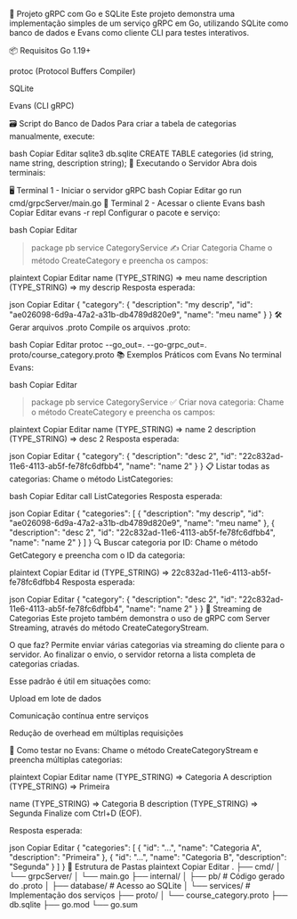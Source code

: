 📡 Projeto gRPC com Go e SQLite
Este projeto demonstra uma implementação simples de um serviço gRPC em Go, utilizando SQLite como banco de dados e Evans como cliente CLI para testes interativos.

📦 Requisitos
Go 1.19+

protoc (Protocol Buffers Compiler)

SQLite

Evans (CLI gRPC)

🗃️ Script do Banco de Dados
Para criar a tabela de categorias manualmente, execute:

bash
Copiar
Editar
sqlite3 db.sqlite
CREATE TABLE categories (id string, name string, description string);
🚀 Executando o Servidor
Abra dois terminais:

🖥️ Terminal 1 - Iniciar o servidor gRPC
bash
Copiar
Editar
go run cmd/grpcServer/main.go
🧪 Terminal 2 - Acessar o cliente Evans
bash
Copiar
Editar
evans -r repl
Configurar o pacote e serviço:

bash
Copiar
Editar
> package pb
> service CategoryService
✍️ Criar Categoria
Chame o método CreateCategory e preencha os campos:

plaintext
Copiar
Editar
name (TYPE_STRING) => meu name
description (TYPE_STRING) => my descrip
Resposta esperada:

json
Copiar
Editar
{
  "category": {
    "description": "my descrip",
    "id": "ae026098-6d9a-47a2-a31b-db4789d820e9",
    "name": "meu name"
  }
}
🛠️ Gerar arquivos .proto
Compile os arquivos .proto:

bash
Copiar
Editar
protoc --go_out=. --go-grpc_out=. proto/course_category.proto
📚 Exemplos Práticos com Evans
No terminal Evans:

bash
Copiar
Editar
> package pb
> service CategoryService
✅ Criar nova categoria:
Chame o método CreateCategory e preencha os campos:

plaintext
Copiar
Editar
name (TYPE_STRING) => name 2
description (TYPE_STRING) => desc 2
Resposta esperada:

json
Copiar
Editar
{
  "category": {
    "description": "desc 2",
    "id": "22c832ad-11e6-4113-ab5f-fe78fc6dfbb4",
    "name": "name 2"
  }
}
📋 Listar todas as categorias:
Chame o método ListCategories:

bash
Copiar
Editar
call ListCategories
Resposta esperada:

json
Copiar
Editar
{
  "categories": [
    {
      "description": "my descrip",
      "id": "ae026098-6d9a-47a2-a31b-db4789d820e9",
      "name": "meu name"
    },
    {
      "description": "desc 2",
      "id": "22c832ad-11e6-4113-ab5f-fe78fc6dfbb4",
      "name": "name 2"
    }
  ]
}
🔍 Buscar categoria por ID:
Chame o método GetCategory e preencha com o ID da categoria:

plaintext
Copiar
Editar
id (TYPE_STRING) => 22c832ad-11e6-4113-ab5f-fe78fc6dfbb4
Resposta esperada:

json
Copiar
Editar
{
  "category": {
    "description": "desc 2",
    "id": "22c832ad-11e6-4113-ab5f-fe78fc6dfbb4",
    "name": "name 2"
  }
}
📡 Streaming de Categorias
Este projeto também demonstra o uso de gRPC com Server Streaming, através do método CreateCategoryStream.

O que faz?
Permite enviar várias categorias via streaming do cliente para o servidor. Ao finalizar o envio, o servidor retorna a lista completa de categorias criadas.

Esse padrão é útil em situações como:

Upload em lote de dados

Comunicação contínua entre serviços

Redução de overhead em múltiplas requisições

🧪 Como testar no Evans:
Chame o método CreateCategoryStream e preencha múltiplas categorias:

plaintext
Copiar
Editar
name (TYPE_STRING) => Categoria A
description (TYPE_STRING) => Primeira

name (TYPE_STRING) => Categoria B
description (TYPE_STRING) => Segunda
Finalize com Ctrl+D (EOF).

Resposta esperada:

json
Copiar
Editar
{
  "categories": [
    {
      "id": "...",
      "name": "Categoria A",
      "description": "Primeira"
    },
    {
      "id": "...",
      "name": "Categoria B",
      "description": "Segunda"
    }
  ]
}
📂 Estrutura de Pastas
plaintext
Copiar
Editar
.
├── cmd/
│   └── grpcServer/
│       └── main.go
├── internal/
│   ├── pb/             # Código gerado do .proto
│   ├── database/       # Acesso ao SQLite
│   └── services/       # Implementação dos serviços
├── proto/
│   └── course_category.proto
├── db.sqlite
├── go.mod
└── go.sum
